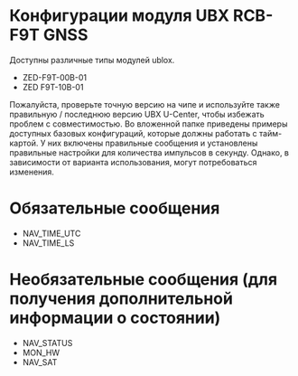 # Конфигурации модуля UBX RCB-F9T GNSS

Доступны различные типы модулей ublox.
- ZED-F9T-00B-01
- ZED F9T-10B-01

Пожалуйста, проверьте точную версию на чипе и используйте также правильную / последнюю версию UBX U-Center, чтобы избежать проблем с совместимостью.
Во вложенной папке приведены примеры доступных базовых конфигураций, которые должны работать с тайм-картой. У них включены правильные сообщения и установлены правильные настройки для количества импульсов в секунду. Однако, в зависимости от варианта использования, могут потребоваться изменения.

# Обязательные сообщения
- NAV_TIME_UTC
- NAV_TIME_LS

# Необязательные сообщения (для получения дополнительной информации о состоянии)
- NAV_STATUS
- MON_HW
- NAV_SAT